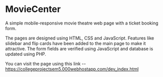 # MovieCenter
A simple mobile-responsive movie theatre web page with a ticket booking form.

 The pages are designed using HTML, CSS and JavaScript. Features like slidebar and flip cards have been added to the main page to make it attractive. The form fields are verified using JavaScript and database is updated using PHP.
 
You can visit the page using this link -- https://collegeprojectsem5.000webhostapp.com/dev_index.html 
